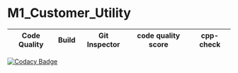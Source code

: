 # M1_Customer_Utility

Code Quality | Build | Git Inspector | code quality score | cpp-check |
|---------|------------|-------------|--------------------|------------


[![Codacy Badge](https://app.codacy.com/project/badge/Grade/d5100d81accc419d8e9f556658462e6c)](https://www.codacy.com/gh/bharathdevarinti/M1_Customer_Application/dashboard?utm_source=github.com&amp;utm_medium=referral&amp;utm_content=bharathdevarinti/M1_Customer_Application&amp;utm_campaign=Badge_Grade)





